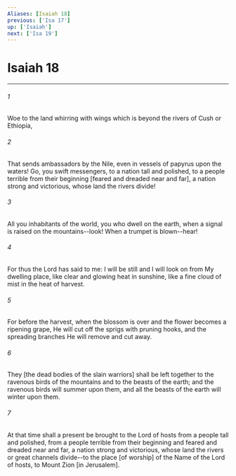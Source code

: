 ```yaml
---
Aliases: [Isaiah 18]
previous: ['Isa 17']
up: ['Isaiah']
next: ['Isa 19']
---
```

# Isaiah 18

***














###### 1 






Woe to the land whirring with wings which is beyond the rivers of Cush or Ethiopia, 













###### 2 






That sends ambassadors by the Nile, even in vessels of papyrus upon the waters! Go, you swift messengers, to a nation tall and polished, to a people terrible from their beginning [feared and dreaded near and far], a nation strong and victorious, whose land the rivers divide! 













###### 3 






All you inhabitants of the world, you who dwell on the earth, when a signal is raised on the mountains--look! When a trumpet is blown--hear! 













###### 4 






For thus the Lord has said to me: I will be still and I will look on from My dwelling place, like clear and glowing heat in sunshine, like a fine cloud of mist in the heat of harvest. 













###### 5 






For before the harvest, when the blossom is over and the flower becomes a ripening grape, He will cut off the sprigs with pruning hooks, and the spreading branches He will remove and cut away. 













###### 6 






They [the dead bodies of the slain warriors] shall be left together to the ravenous birds of the mountains and to the beasts of the earth; and the ravenous birds will summer upon them, and all the beasts of the earth will winter upon them. 













###### 7 






At that time shall a present be brought to the Lord of hosts from a people tall and polished, from a people terrible from their beginning and feared and dreaded near and far, a nation strong and victorious, whose land the rivers or great channels divide--to the place [of worship] of the Name of the Lord of hosts, to Mount Zion [in Jerusalem].
